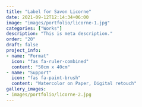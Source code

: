 ```yaml
---
title: "Label for Savon Licorne"
date: 2021-09-12T12:14:34+06:00
image: "images/portfolio/licorne-1.jpg"
categories: ["Works"]
description: "This is meta description."
order: "20"
draft: false
project_info:
- name: "Format"
  icon: "fas fa-ruler-combined"
  content: "50cm x 40cm"
- name: "Support"
  icon: "fas fa-paint-brush"
  content: "Watercolor on Paper, Digital retouch"
gallery_images:
- images/portfolio/licorne-2.jpg
---
```

